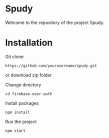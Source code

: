 # Spudy

Welcome to the repository of the project Spudy. 

# Installation

Git clone
```
https://github.com/yourusername/spudy.git
```
or
download zip folder

Change directory
```
cd firebase-user-auth
```

Install packages
```
npm install
```

Run the project
```
npm start
```

